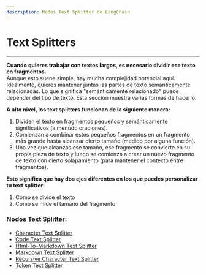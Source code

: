 ```yaml
---
description: Nodos Text Splitter de LangChain
---
```


# Text Splitters

***

**Cuando quieres trabajar con textos largos, es necesario dividir ese texto en fragmentos.**\
Aunque esto suene simple, hay mucha complejidad potencial aquí. Idealmente, quieres mantener juntas las partes de texto semánticamente relacionadas. Lo que significa "semánticamente relacionado" puede depender del tipo de texto. Esta sección muestra varias formas de hacerlo.

**A alto nivel, los text splitters funcionan de la siguiente manera:**

1. Dividen el texto en fragmentos pequeños y semánticamente significativos (a menudo oraciones).
2. Comienzan a combinar estos pequeños fragmentos en un fragmento más grande hasta alcanzar cierto tamaño (medido por alguna función).
3. Una vez que alcanzas ese tamaño, ese fragmento se convierte en su propia pieza de texto y luego se comienza a crear un nuevo fragmento de texto con cierto solapamiento (para mantener el contexto entre fragmentos).

**Esto significa que hay dos ejes diferentes en los que puedes personalizar tu text splitter:**

1. Cómo se divide el texto
2. Cómo se mide el tamaño del fragmento

### Nodos Text Splitter:

* [Character Text Splitter](character-text-splitter.md)
* [Code Text Splitter](code-text-splitter.md)
* [Html-To-Markdown Text Splitter](html-to-markdown-text-splitter.md)
* [Markdown Text Splitter](markdown-text-splitter.md)
* [Recursive Character Text Splitter](recursive-character-text-splitter.md)
* [Token Text Splitter](token-text-splitter.md)
